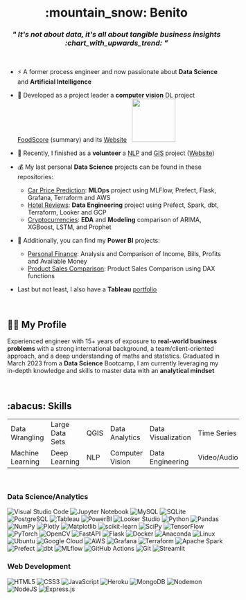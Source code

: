 <h1 align="center">:mountain_snow: Benito</h1>
<h3 align="center"><i>" It's not about data, it's all about tangible business insights :chart_with_upwards_trend:	"</i></h3>
&nbsp;



- ⚡ A former process engineer and now passionate about **Data Science** and **Artificial Intelligence**


- 🌱 Developed as a project leader a **computer vision** DL project [FoodScore](https://github.com/benitomartin/foodscore-code) (summary) and its [Website](https://foodscore.streamlit.app/)    &nbsp; <img src="https://user-images.githubusercontent.com/116911431/230981753-cf09ce9e-e57e-49f5-933b-088029d2c232.png" width="100"/>

- 🔭 Recently, I finished as a **volunteer** a [NLP](https://omdena.com/chapter-challenges/breaking-down-language-barriers-using-ai-and-nlp-to-automate-dubbing-process-for-improved-accessibility-and-inclusivity/) and [GIS](https://omdena.com/chapter-challenges/identify-and-qualify-opportunities-to-create-new-energy-communities-in-portugal/) project ([Website](https://portugalenergy.streamlit.app/))

- 💰 My last personal **Data Science** projects can be found in these repositories:
   -  [Car Price Prediction](https://github.com/benitomartin/mlops-car-prices): **MLOps** project using MLFlow, Prefect, Flask, Grafana, Terraform and AWS
   -  [Hotel Reviews](https://github.com/benitomartin/de-hotel-reviews): **Data Engineering** project using Prefect, Spark, dbt, Terraform, Looker and GCP
   -  [Cryptocurrencies](https://github.com/benitomartin/cryptocurrencies): **EDA** and **Modeling** comparison of ARIMA, XGBoost, LSTM, and Prophet

- 💸 Additionally, you can find my **Power BI** projects:
   -  [Personal Finance](https://app.powerbi.com/view?r=eyJrIjoiZThmMzgyODUtOGU1Mi00MDI4LTk5MTUtYzdhNDdlNGFhOGIxIiwidCI6ImQ3NDMwODU2LTBjYTgtNGY1ZS05ZWIxLWFkYjk3YjFlNTZiNyJ9): Analysis and Comparison of Income, Bills, Profits and Available Money
   -  [Product Sales Comparison](https://app.powerbi.com/view?r=eyJrIjoiMTZiODk4MjYtMTZiOS00ZWIyLTg5ZmYtZWJiNDk2ODJhZDQ0IiwidCI6ImQ3NDMwODU2LTBjYTgtNGY1ZS05ZWIxLWFkYjk3YjFlNTZiNyJ9): Product Sales Comparison using DAX functions

- Last but not least, I also have a **Tableau** [portfolio](https://public.tableau.com/app/profile/benito.mart.n1807/vizzes)

&nbsp;

<h2>👨‍💻 My Profile</h2>
   Experienced engineer with 15+ years of exposure to <b>real-world business problems</b> with a strong international background, a team/client-oriented approach, and a deep understanding of maths and statistics. Graduated in March 2023 from a <b>Data Science</b> Bootcamp, I am currently leveraging my in-depth knowledge and skills to master data with an <b>analytical mindset</b>

&nbsp;


<h2>:abacus: Skills</h2>

<table class="tg" style="undefined;table-layout: fixed; width: 535px">
<colgroup>
<col style="width: 121.428571px" style="text-align:center;">
<col style="width: 111.428571px">
<col style="width: 66.428571px">
<col style="width: 113.428571px">
<col style="width: 122.428571px">
</colgroup>
<tbody>
  <tr>
    <td class="tg-c3ow">Data Wrangling</td>
    <td class="tg-c3ow">Large Data Sets</td>
    <td class="tg-c3ow">QGIS</td>
    <td class="tg-c3ow">Data Analytics</td>
    <td class="tg-c3ow">Data Visualization</td>
    <td class="tg-c3ow">Time Series</td>
    <td class="tg-c3ow">MLOps</td>
  </tr>
  <tr>
    <td class="tg-996f">Machine Learning</td>
    <td class="tg-996f">Deep Learning</td>
    <td class="tg-996f">NLP</td>
    <td class="tg-996f">Computer Vision</td>
    <td class="tg-996f">Data Engineering</td>
    <td class="tg-c3ow">Video/Audio</td>
     <td class="tg-c3ow">LLM</td>
  </tr>
</tbody>
</table>


&nbsp;


<h3 align="left">Data Science/Analytics</h3>

![Visual Studio Code](https://img.shields.io/badge/Visual%20Studio%20Code-0078d7.svg?style=for-the-badge&logo=visual-studio-code&logoColor=white)
![Jupyter Notebook](https://img.shields.io/badge/jupyter-%23FA0F00.svg?style=for-the-badge&logo=jupyter&logoColor=white)
![MySQL](https://img.shields.io/badge/mysql-%2300f.svg?style=for-the-badge&logo=mysql&logoColor=white)
![SQLite](https://img.shields.io/badge/SQLite-07405E?style=for-the-badge&logo=sqlite&logoColor=white)
![PostgreSQL](https://img.shields.io/badge/PostgreSQL-316192?style=for-the-badge&logo=postgresql&logoColor=white)
![Tableau](https://img.shields.io/badge/Tableau-E97627?style=for-the-badge&logo=Tableau&logoColor=white)
![PowerBI](https://img.shields.io/badge/PowerBI-F2C811?style=for-the-badge&logo=Power%20BI&logoColor=white)
![Looker Studio](https://img.shields.io/badge/Looker-4285F4.svg?style=for-the-badge&logo=Looker&logoColor=white)
![Python](https://img.shields.io/badge/python-3670A0?style=for-the-badge&logo=python&logoColor=ffdd54)
![Pandas](https://img.shields.io/badge/pandas-%23150458.svg?style=for-the-badge&logo=pandas&logoColor=white)
![NumPy](https://img.shields.io/badge/numpy-%23013243.svg?style=for-the-badge&logo=numpy&logoColor=white)
![Plotly](https://img.shields.io/badge/Plotly-%233F4F75.svg?style=for-the-badge&logo=plotly&logoColor=white)
![Matplotlib](https://img.shields.io/badge/Matplotlib-%23d9ead3.svg?style=for-the-badge&logo=Matplotlib&logoColor=black)
![scikit-learn](https://img.shields.io/badge/scikit--learn-%23F7931E.svg?style=for-the-badge&logo=scikit-learn&logoColor=white)
![SciPy](https://img.shields.io/badge/SciPy-%230C55A5.svg?style=for-the-badge&logo=scipy&logoColor=%white)
![TensorFlow](https://img.shields.io/badge/TensorFlow-%23FF6F00.svg?style=for-the-badge&logo=TensorFlow&logoColor=white)
![PyTorch](https://img.shields.io/badge/PyTorch-%23EE4C2C.svg?style=for-the-badge&logo=PyTorch&logoColor=white)
![OpenCV](https://img.shields.io/badge/opencv-%23white.svg?style=for-the-badge&logo=opencv&logoColor=white) 
![FastAPI](https://img.shields.io/badge/FastAPI-005571?style=for-the-badge&logo=fastapi)
![Flask](https://img.shields.io/badge/flask-%23000.svg?style=for-the-badge&logo=flask&logoColor=white)
![Docker](https://img.shields.io/badge/docker-%230db7ed.svg?style=for-the-badge&logo=docker&logoColor=white)
![Anaconda](https://img.shields.io/badge/Anaconda-%2344A833.svg?style=for-the-badge&logo=anaconda&logoColor=white)
![Linux](https://img.shields.io/badge/Linux-FCC624?style=for-the-badge&logo=linux&logoColor=black)
![Ubuntu](https://img.shields.io/badge/Ubuntu-E95420?style=for-the-badge&logo=ubuntu&logoColor=white)
![Google Cloud](https://img.shields.io/badge/GoogleCloud-%234285F4.svg?style=for-the-badge&logo=google-cloud&logoColor=white)
![AWS](https://img.shields.io/badge/AWS-%23FF9900.svg?style=for-the-badge&logo=amazon-aws&logoColor=white)
![Grafana](https://img.shields.io/badge/grafana-%23F46800.svg?style=for-the-badge&logo=grafana&logoColor=white)
![Terraform](https://img.shields.io/badge/terraform-%235835CC.svg?style=for-the-badge&logo=terraform&logoColor=white)
![Apache Spark](https://img.shields.io/badge/Apache%20Spark-E25A1C.svg?style=for-the-badge&logo=Apache-Spark&logoColor=white)
![Prefect](https://img.shields.io/badge/Prefect-024DFD.svg?style=for-the-badge&logo=Prefect&logoColor=white)
![dbt](https://img.shields.io/badge/dbt-FF694B.svg?style=for-the-badge&logo=dbt&logoColor=white)
![MLflow](https://img.shields.io/badge/MLflow-0194E2.svg?style=for-the-badge&logo=MLflow&logoColor=white)
![GitHub Actions](https://img.shields.io/badge/github%20actions-%232671E5.svg?style=for-the-badge&logo=githubactions&logoColor=white)
![Git](https://img.shields.io/badge/git-%23F05033.svg?style=for-the-badge&logo=git&logoColor=white)
![Streamlit](https://img.shields.io/badge/Streamlit-FF4B4B?style=for-the-badge&logo=Streamlit&logoColor=white)


<h3 align="left">Web Development</h3>

![HTML5](https://img.shields.io/badge/html5-%23E34F26.svg?style=for-the-badge&logo=html5&logoColor=white)
![CSS3](https://img.shields.io/badge/css3-%231572B6.svg?style=for-the-badge&logo=css3&logoColor=white)
![JavaScript](https://img.shields.io/badge/javascript-%23323330.svg?style=for-the-badge&logo=javascript&logoColor=%23F7DF1E)
![Heroku](https://img.shields.io/badge/heroku-%23430098.svg?style=for-the-badge&logo=heroku&logoColor=white)
![MongoDB](https://img.shields.io/badge/MongoDB-%234ea94b.svg?style=for-the-badge&logo=mongodb&logoColor=white)
![Nodemon](https://img.shields.io/badge/NODEMON-%23323330.svg?style=for-the-badge&logo=nodemon&logoColor=%BBDEAD)
![NodeJS](https://img.shields.io/badge/node.js-6DA55F?style=for-the-badge&logo=node.js&logoColor=white)
![Express.js](https://img.shields.io/badge/express.js-%23404d59.svg?style=for-the-badge&logo=express&logoColor=%2361DAFB)

